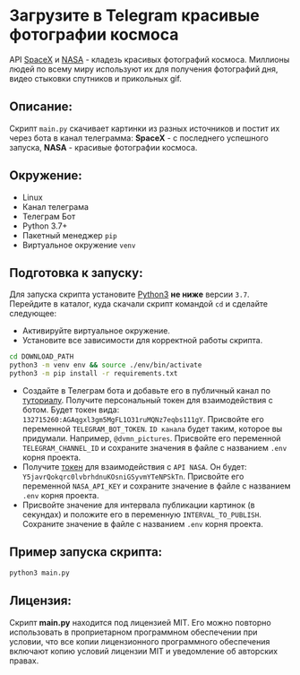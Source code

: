 # Загрузите в Telegram красивые фотографии космоса

API [SpaceX](https://documenter.getpostman.com/view/2025350/RWaEzAiG) и [NASA](https://api.nasa.gov/) - кладезь красивых фотографий космоса. Миллионы людей по всему миру используют их для получения фотографий дня, видео стыковки спутников и прикольных gif.

## Описание:
Скрипт `main.py` скачивает картинки из разных источников и постит их через бота в канал телеграмма: **SpaceX** - с последнего успешного запуска, **NASA** - красивые фотографии космоса.

## Окружение:
* Linux
* Канал телеграма
* Телеграм Бот
* Python 3.7+
* Пакетный менеджер `pip`
* Виртуальное окружение `venv`


## Подготовка к запуску:
Для запуска скрипта установите [Python3](https://www.python.org/) **не ниже** версии `3.7`. Перейдите в каталог, куда скачали скрипт командой `cd` и сделайте следующее:
- Активируйте виртуальное окружение.
- Установите все зависимости для корректной работы скрипта.
```sh
cd DOWNLOAD_PATH
python3 -m venv env && source ./env/bin/activate
python3 -m pip install -r requirements.txt
```
- Создайте в Телеграм бота и добавьте его в публичный канал по [туториалу](https://smmplanner.com/blog/otlozhennyj-posting-v-telegram/). Получите персональный токен для взаимодействия с ботом. Будет токен вида: `132715260:AGAqgxl3gm5MgFL1O31ruMQNz7eqbs111gY`. Присвойте его переменной `TELEGRAM_BOT_TOKEN`. `ID канала` будет таким, которое вы придумали. Например, `@dvmn_pictures`. Присвойте его переменной `TELEGRAM_CHANNEL_ID` и сохраните значения в файле с названием `.env` корня проекта.
- Получите [токен](https://api.nasa.gov/) для взаимодействия с `API NASA`. Он будет: `Y5javrQokqrc0lvbrhdnuKOsniGSyvmYTeNPSkTn`. Присвойте его переменной `NASA_API_KEY` и сохраните значение в файле с названием `.env` корня проекта.
- Присвойте значение для интервала публикации картинок (в секундах) и положите его в переменную `INTERVAL_TO_PUBLISH`. Сохраните значение в файле с названием `.env` корня проекта.

## Пример запуска скрипта:
```sh
python3 main.py
```
## Лицензия:
Скрипт **main.py** находится под лицензией MIT. Его можно повторно использовать в проприетарном программном обеспечении при условии, что все копии лицензионного программного обеспечения включают копию условий лицензии MIT и уведомление об авторских правах.
